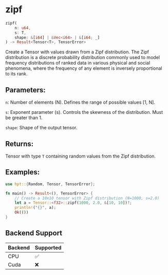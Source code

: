 # zipf
```rust
zipf(
    n: u64,
    s: T,
    shape: &[i64] | &Vec<i64> | &[i64; _]
) -> Result<Tensor<T>, TensorError>
```
Create a Tensor with values drawn from a Zipf distribution. The Zipf distribution is a discrete probability distribution commonly used to model frequency distributions of ranked data in various physical and social phenomena, where the frequency of any element is inversely proportional to its rank.

## Parameters:
`n`: Number of elements (N). Defines the range of possible values [1, N].

`s`: Exponent parameter (s). Controls the skewness of the distribution. Must be greater than 1.

`shape`: Shape of the output tensor.

## Returns:
Tensor with type `T` containing random values from the Zipf distribution.

## Examples:
```rust
use hpt::{Random, Tensor, TensorError};

fn main() -> Result<(), TensorError> {
    // Create a 10x10 tensor with Zipf distribution (N=1000, s=2.0)
    let a = Tensor::<f32>::zipf(1000, 2.0, &[10, 10])?;
    println!("{}", a);
    Ok(())
}
```
## Backend Support
| Backend | Supported |
|---------|-----------|
| CPU     | ✅         |
| Cuda    | ❌        |